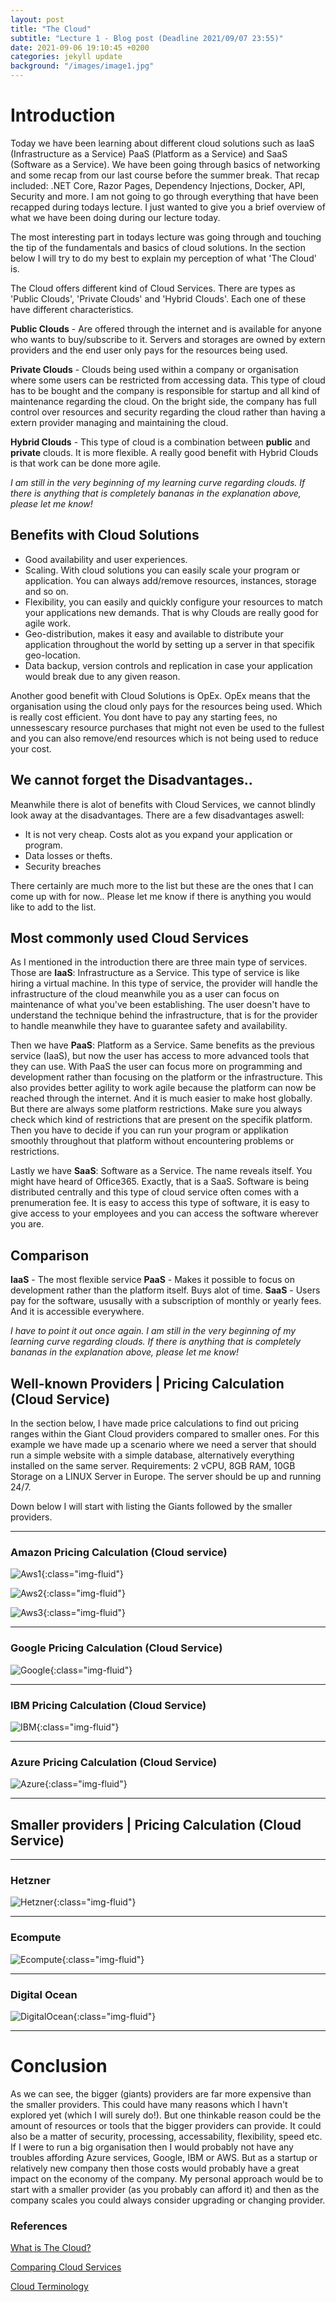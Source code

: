 ```yaml
---
layout: post
title: "The Cloud"
subtitle: "Lecture 1 - Blog post (Deadline 2021/09/07 23:55)"
date: 2021-09-06 19:10:45 +0200
categories: jekyll update
background: "/images/image1.jpg"
---
```


# Introduction

Today we have been learning about different cloud solutions such as IaaS (Infrastructure as a Service) PaaS (Platform as a Service) and SaaS (Software as a Service). We have been going through basics of networking and some recap from our last course before the summer break. That recap included: .NET Core, Razor Pages, Dependency Injections, Docker, API, Security and more. I am not going to go through everything that have been recapped during todays lecture. I just wanted to give you a brief overview of what we have been doing during our lecture today.

The most interesting part in todays lecture was going through and touching the tip of the fundamentals and basics of cloud solutions. In the section below I will try to do my best to explain my perception of what 'The Cloud' is.

The Cloud offers different kind of Cloud Services. There are types as 'Public Clouds', 'Private Clouds' and 'Hybrid Clouds'. Each one of these have different characteristics.

**Public Clouds** - Are offered through the internet and is available for anyone who wants to buy/subscribe to it. Servers and storages are owned by extern providers and the end user only pays for the resources being used.

**Private Clouds** - Clouds being used within a company or organisation where some users can be restricted from accessing data. This type of cloud has to be bought and the company is responsible for startup and all kind of maintenance regarding the cloud. On the bright side, the company has full control over resources and security regarding the cloud rather than having a extern provider managing and maintaining the cloud.

**Hybrid Clouds** - This type of cloud is a combination between **public** and **private** clouds. It is more flexible. A really good benefit with Hybrid Clouds is that work can be done more agile.

_I am still in the very beginning of my learning curve regarding clouds. If there is anything that is completely bananas in the explanation above, please let me know!_

## Benefits with Cloud Solutions

- Good availability and user experiences.
- Scaling. With cloud solutions you can easily scale your program or application. You can always add/remove resources, instances, storage and so on.
- Flexibility, you can easily and quickly configure your resources to match your applications new demands. That is why Clouds are really good for agile work.
- Geo-distribution, makes it easy and available to distribute your application throughout the world by setting up a server in that specifik geo-location.
- Data backup, version controls and replication in case your application would break due to any given reason.

Another good benefit with Cloud Solutions is OpEx. OpEx means that the organisation using the cloud only pays for the resources being used. Which is really cost efficient. You dont have to pay any starting fees, no unnessescary resource purchases that might not even be used to the fullest and you can also remove/end resources which is not being used to reduce your cost.

## We cannot forget the Disadvantages..

Meanwhile there is alot of benefits with Cloud Services, we cannot blindly look away at the disadvantages. There are a few disadvantages aswell:

- It is not very cheap. Costs alot as you expand your application or program.
- Data losses or thefts.
- Security breaches

There certainly are much more to the list but these are the ones that I can come up with for now.. Please let me know if there is anything you would like to add to the list.

## Most commonly used Cloud Services

As I mentioned in the introduction there are three main type of services. Those are **IaaS**: Infrastructure as a Service. This type of service is like hiring a virtual machine. In this type of service, the provider will handle the infrastructure of the cloud meanwhile you as a user can focus on maintenance of what you've been establishing. The user doesn't have to understand the technique behind the infrastructure, that is for the provider to handle meanwhile they have to guarantee safety and availability.

Then we have **PaaS**: Platform as a Service. Same benefits as the previous service (IaaS), but now the user has access to more advanced tools that they can use. With PaaS the user can focus more on programming and development rather than focusing on the platform or the infrastructure. This also provides better agility to work agile because the platform can now be reached through the internet. And it is much easier to make host globally. But there are always some platform restrictions. Make sure you always check which kind of restrictions that are present on the specifik platform. Then you have to decide if you can run your program or applikation smoothly throughout that platform without encountering problems or restrictions.

Lastly we have **SaaS**: Software as a Service. The name reveals itself. You might have heard of Office365. Exactly, that is a SaaS. Software is being distributed centrally and this type of cloud service often comes with a prenumeration fee. It is easy to access this type of software, it is easy to give access to your employees and you can access the software wherever you are.

## Comparison

**IaaS** - The most flexible service
**PaaS** - Makes it possible to focus on development rather than the platform itself. Buys alot of time.
**SaaS** - Users pay for the software, ususally with a subscription of monthly or yearly fees. And it is accessible everywhere.

_I have to point it out once again. I am still in the very beginning of my learning curve regarding clouds. If there is anything that is completely bananas in the explanation above, please let me know!_

## Well-known Providers | Pricing Calculation (Cloud Service)

In the section below, I have made price calculations to find out pricing ranges within the Giant Cloud providers compared to smaller ones. For this example we have made up a scenario where we need a server that should run a simple website with a simple database, alternatively everything installed on the same server. Requirements: 2 vCPU, 8GB RAM, 10GB Storage on a LINUX Server in Europe. The server should be up and running 24/7.

Down below I will start with listing the Giants followed by the smaller providers.

---

### Amazon Pricing Calculation (Cloud service)

![Aws1](/images/AWS1.png){:class="img-fluid"}

![Aws2](/images/AWS2.png){:class="img-fluid"}

![Aws3](/images/AWS3.png){:class="img-fluid"}

---

### Google Pricing Calculation (Cloud Service)

![Google](/images/Google.png){:class="img-fluid"}

---

### IBM Pricing Calculation (Cloud Service)

![IBM](/images/IBM.png){:class="img-fluid"}

---

### Azure Pricing Calculation (Cloud Service)

![Azure](/images/Azure.png){:class="img-fluid"}

---

## Smaller providers | Pricing Calculation (Cloud Service)

---

### Hetzner

![Hetzner](/images/Hetzner.png){:class="img-fluid"}

---

### Ecompute

![Ecompute](/images/Ecompute.png){:class="img-fluid"}

---

### Digital Ocean

![DigitalOcean](/images/DigitalOcean.png){:class="img-fluid"}

---

# Conclusion

As we can see, the bigger (giants) providers are far more expensive than the smaller providers. This could have many reasons which I havn't explored yet (which I will surely do!). But one thinkable reason could be the amount of resources or tools that the bigger providers can provide. It could also be a matter of security, processing, accessability, flexibility, speed etc. If I were to run a big organisation then I would probably not have any troubles affording Azure services, Google, IBM or AWS. But as a startup or relatively new company then those costs would probably have a great impact on the economy of the company. My personal approach would be to start with a smaller provider (as you probably can afford it) and then as the company scales you could always consider upgrading or changing provider.

### References

[What is The Cloud?](https://www.youtube.com/watch?v=BO6jvQ88ICQ)

[Comparing Cloud Services](https://www.cloudhealthtech.com/blog/cloud-comparison-guide-glossary-aws-azure-gcp)

[Cloud Terminology](https://medium.com/@vanshvarshney_/what-is-iaas-vs-saas-vs-paas-and-xaas-whats-the-difference-examples-ceadeee146e6)

